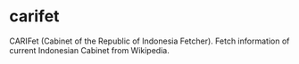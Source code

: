 # carifet
CARIFet (Cabinet of the Republic of Indonesia Fetcher). Fetch information of current Indonesian Cabinet from Wikipedia.
